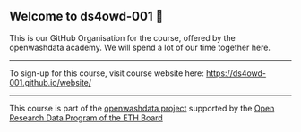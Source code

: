 ## Welcome to ds4owd-001 👋

This is our GitHub Organisation for the course, offered by the openwashdata academy. We will spend a lot of our time together here. 

***
To sign-up for this course, visit course website here: <https://ds4owd-001.github.io/website/> 
***

This course is part of the [openwashdata project](https://openwashdata.org/) supported by the [Open Research Data Program of the ETH Board](https://ethrat.ch/en/eth-domain/open-research-data/)
